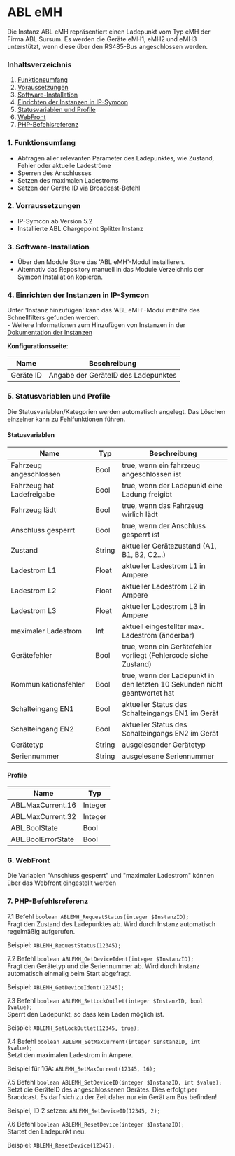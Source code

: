 # ABL eMH
Die Instanz ABL eMH repräsentiert einen Ladepunkt vom Typ eMH der Firma ABL Sursum.
Es werden die Geräte eMH1, eMH2 und eMH3 unterstützt, wenn diese über den RS485-Bus angeschlossen werden.


### Inhaltsverzeichnis

1. [Funktionsumfang](#1-funktionsumfang)
2. [Voraussetzungen](#2-voraussetzungen)
3. [Software-Installation](#3-software-installation)
4. [Einrichten der Instanzen in IP-Symcon](#4-einrichten-der-instanzen-in-ip-symcon)
5. [Statusvariablen und Profile](#5-statusvariablen-und-profile)
6. [WebFront](#6-webfront)
7. [PHP-Befehlsreferenz](#7-php-befehlsreferenz)

### 1. Funktionsumfang

- Abfragen aller relevanten Parameter des Ladepunktes, wie Zustand, Fehler oder aktuelle Ladeströme
- Sperren des Anschlusses
- Setzen des maximalen Ladestroms
- Setzen der Geräte ID via Broadcast-Befehl


### 2. Vorraussetzungen

- IP-Symcon ab Version 5.2
- Installierte ABL Chargepoint Splitter Instanz


### 3. Software-Installation

* Über den Module Store das 'ABL eMH'-Modul installieren.
* Alternativ das Repository manuell in das Module Verzeichnis der Symcon Installation kopieren.


### 4. Einrichten der Instanzen in IP-Symcon

 Unter 'Instanz hinzufügen' kann das 'ABL eMH'-Modul mithilfe des Schnellfilters gefunden werden.  
	- Weitere Informationen zum Hinzufügen von Instanzen in der [Dokumentation der Instanzen](https://www.symcon.de/service/dokumentation/konzepte/instanzen/#Instanz_hinzufügen)


__Konfigurationsseite__:

Name         | Beschreibung
------------ | ------------------
Geräte ID    | Angabe der GeräteID des Ladepunktes



### 5. Statusvariablen und Profile

Die Statusvariablen/Kategorien werden automatisch angelegt. Das Löschen einzelner kann zu Fehlfunktionen führen.



#### Statusvariablen

Name                        | Typ     | Beschreibung
--------------------------- | ------- | ------------
Fahrzeug angeschlossen      | Bool    | true, wenn ein fahrzeug angeschlossen ist
Fahrzeug hat Ladefreigabe   | Bool    | true, wenn der Ladepunkt eine Ladung freigibt
Fahrzeug lädt               | Bool    | true, wenn das Fahrzeug wirlich lädt      
Anschluss gesperrt          | Bool    | true, wenn der Anschluss gesperrt ist
Zustand                     | String  | aktueller Gerätezustand (A1, B1, B2, C2...)
Ladestrom L1                | Float   | aktueller Ladestrom L1 in Ampere
Ladestrom L2                | Float   | aktueller Ladestrom L2 in Ampere
Ladestrom L3                | Float   | aktueller Ladestrom L3 in Ampere
maximaler Ladestrom         | Int     | aktuell eingestellter max. Ladestrom (änderbar)
Gerätefehler                | Bool    | true, wenn ein Gerätefehler vorliegt (Fehlercode siehe Zustand)
Kommunikationsfehler        | Bool    | true, wenn der Ladepunkt in den letzten 10 Sekunden nicht geantwortet hat
Schalteingang EN1           | Bool    | aktueller Status des Schalteingangs EN1 im Gerät
Schalteingang EN2           | Bool    | aktueller Status des Schalteingangs EN2 im Gerät
Gerätetyp                   | String  | ausgelesender Gerätetyp
Seriennummer                | String  | ausgelesene Seriennummer



#### Profile

Name               | Typ
------------------ | -------
ABL.MaxCurrent.16  | Integer
ABL.MaxCurrent.32  | Integer
ABL.BoolState      | Bool
ABL.BoolErrorState | Bool



### 6. WebFront

Die Variablen "Anschluss gesperrt" und "maximaler Ladestrom" können über das Webfront eingestellt werden


### 7. PHP-Befehlsreferenz

7.1 Befehl `boolean ABLEMH_RequestStatus(integer $InstanzID);`\
Fragt den Zustand des Ladepunktes ab. Wird durch Instanz automatisch regelmäßig aufgerufen.

Beispiel: `ABLEMH_RequestStatus(12345);`




7.2 Befehl `boolean ABLEMH_GetDeviceIdent(integer $InstanzID);`\
Fragt den Gerätetyp und die Seriennummer ab. Wird durch Instanz automatisch einmalig beim Start abgefragt.

Beispiel: `ABLEMH_GetDeviceIdent(12345);`




7.3 Befehl `boolean ABLEMH_SetLockOutlet(integer $InstanzID, bool $value);`\
Sperrt den Ladepunkt, so dass kein Laden möglich ist.

Beispiel: `ABLEMH_SetLockOutlet(12345, true);`




7.4 Befehl `boolean ABLEMH_SetMaxCurrent(integer $InstanzID, int $value);`\
Setzt den maximalen Ladestrom in Ampere.

Beispiel für 16A: `ABLEMH_SetMaxCurrent(12345, 16);`




7.5 Befehl `boolean ABLEMH_SetDeviceID(integer $InstanzID, int $value);`\
Setzt die GeräteID des angeschlossenen Gerätes. Dies erfolgt per Braodcast.
Es darf sich zu der Zeit daher nur ein Gerät am Bus befinden!

Beispiel, ID 2 setzen: `ABLEMH_SetDeviceID(12345, 2);`




7.6 Befehl `boolean ABLEMH_ResetDevice(integer $InstanzID);`\
Startet den Ladepunkt neu.

Beispiel: `ABLEMH_ResetDevice(12345);`
